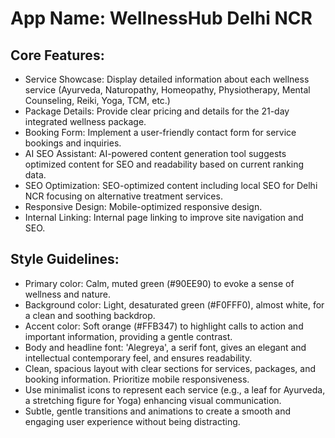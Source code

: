 # **App Name**: WellnessHub Delhi NCR

## Core Features:

- Service Showcase: Display detailed information about each wellness service (Ayurveda, Naturopathy, Homeopathy, Physiotherapy, Mental Counseling, Reiki, Yoga, TCM, etc.)
- Package Details: Provide clear pricing and details for the 21-day integrated wellness package.
- Booking Form: Implement a user-friendly contact form for service bookings and inquiries.
- AI SEO Assistant: AI-powered content generation tool suggests optimized content for SEO and readability based on current ranking data.
- SEO Optimization: SEO-optimized content including local SEO for Delhi NCR focusing on alternative treatment services.
- Responsive Design: Mobile-optimized responsive design.
- Internal Linking: Internal page linking to improve site navigation and SEO.

## Style Guidelines:

- Primary color: Calm, muted green (#90EE90) to evoke a sense of wellness and nature.
- Background color: Light, desaturated green (#F0FFF0), almost white, for a clean and soothing backdrop.
- Accent color: Soft orange (#FFB347) to highlight calls to action and important information, providing a gentle contrast.
- Body and headline font: 'Alegreya', a serif font, gives an elegant and intellectual contemporary feel, and ensures readability.
- Clean, spacious layout with clear sections for services, packages, and booking information. Prioritize mobile responsiveness.
- Use minimalist icons to represent each service (e.g., a leaf for Ayurveda, a stretching figure for Yoga) enhancing visual communication.
- Subtle, gentle transitions and animations to create a smooth and engaging user experience without being distracting.